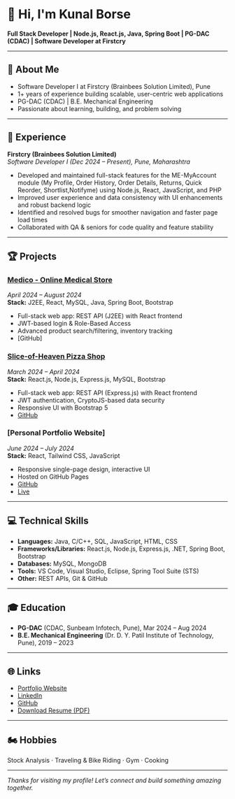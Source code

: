 # 👋 Hi, I'm Kunal Borse

**Full Stack Developer | Node.js, React.js, Java, Spring Boot | PG-DAC (CDAC) | Software Developer at Firstcry**

---

## 📌 About Me

- Software Developer I at Firstcry (Brainbees Solution Limited), Pune
- 1+ years of experience building scalable, user-centric web applications
- PG-DAC (CDAC) | B.E. Mechanical Engineering
- Passionate about learning, building, and problem solving

---

## 🚀 Experience

**Firstcry (Brainbees Solution Limited)**  
_Software Developer I (Dec 2024 – Present), Pune, Maharashtra_
- Developed and maintained full-stack features for the ME-MyAccount module (My Profile, Order History, Order Details, Returns, Quick Reorder, Shortlist,Notifyme) using Node.js, React, JavaScript, and PHP
- Improved user experience and data consistency with UI enhancements and robust backend logic
- Identified and resolved bugs for smoother navigation and faster page load times
- Collaborated with QA & seniors for code quality and feature stability

---

## 🏆 Projects

### [Medico - Online Medical Store]((https://github.com/Kunalborse24/Medico-Online-Medical-Store))
_April 2024 – August 2024_  
**Stack:** J2EE, React, MySQL, Java, Spring Boot, Bootstrap  
- Full-stack web app: REST API (J2EE) with React frontend  
- JWT-based login & Role-Based Access  
- Advanced product search/filtering, inventory tracking
- [GitHub]

### [Slice-of-Heaven Pizza Shop](#)
_March 2024 – April 2024_  
**Stack:** React.js, Node.js, Express.js, MySQL, Bootstrap  
- Full-stack web app: REST API (Express.js) with React frontend  
- JWT authentication, CryptoJS-based data security  
- Responsive UI with Bootstrap 5
- [GitHub](https://github.com/Kunalborse24/Slice-of-Heaven-Pizza-Shop)

### [Personal Portfolio Website]  
_June 2024 – July 2024_  
**Stack:** React, Tailwind CSS, JavaScript  
- Responsive single-page design, interactive UI  
- Hosted on GitHub Pages
- [GitHub](https://github.com/Kunalborse24/Portfolio)
- [Live](https://kunalborse24.github.io/Portfolio/)

---

## 💻 Technical Skills

- **Languages:** Java, C/C++, SQL, JavaScript, HTML, CSS
- **Frameworks/Libraries:** React.js, Node.js, Express.js, .NET, Spring Boot, Bootstrap
- **Databases:** MySQL, MongoDB
- **Tools:** VS Code, Visual Studio, Eclipse, Spring Tool Suite (STS)
- **Other:** REST APIs, Git & GitHub

---

## 🎓 Education

- **PG-DAC** (CDAC, Sunbeam Infotech, Pune), Mar 2024 – Aug 2024
- **B.E. Mechanical Engineering** (Dr. D. Y. Patil Institute of Technology, Pune), 2019 – 2023

---

## 🌐 Links

- [Portfolio Website](https://kunalborse24.github.io/Portfolio/)
- [LinkedIn](https://www.linkedin.com/in/kunal-borse-72b78b202/)
- [GitHub](https://github.com/kunalborse24)
- [Download Resume (PDF)](https://drive.google.com/file/d/1Mt4iW5ynbi9pbFjQALxj-RMYudkTC9T1/view?usp=drive_link)

---

## 🏍️ Hobbies

Stock Analysis · Traveling & Bike Riding · Gym · Cooking

---

_Thanks for visiting my profile! Let’s connect and build something amazing together._
